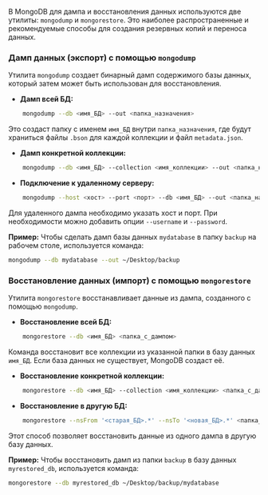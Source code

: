 В MongoDB для дампа и восстановления данных используются две утилиты: `mongodump` и `mongorestore`. Это наиболее распространенные и рекомендуемые способы для создания резервных копий и переноса данных.

### Дамп данных (экспорт) с помощью `mongodump`

Утилита `mongodump` создает бинарный дамп содержимого базы данных, который затем может быть использован для восстановления.
- **Дамп всей БД:**
```bash
    mongodump --db <имя_БД> --out <папка_назначения>    
```
Это создаст папку с именем `имя_БД` внутри `папка_назначения`, где будут храниться файлы `.bson` для каждой коллекции и файл `metadata.json`.
    
- **Дамп конкретной коллекции:**   
```bash
    mongodump --db <имя_БД> --collection <имя_коллекции> --out <папка_назначения>
```
    
- **Подключение к удаленному серверу:**
```bash
    mongodump --host <хост> --port <порт> --db <имя_БД> --out <папка_назначения>
```
    
Для удаленного дампа необходимо указать хост и порт. При необходимости можно добавить опции `--username` и `--password`.

**Пример:** Чтобы сделать дамп базы данных `mydatabase` в папку `backup` на рабочем столе, используется команда:
```bash
mongodump --db mydatabase --out ~/Desktop/backup
```


### **Восстановление данных (импорт) с помощью `mongorestore`**

Утилита `mongorestore` восстанавливает данные из дампа, созданного с помощью `mongodump`.

- **Восстановление всей БД:**
```bash
    mongorestore --db <имя_БД> <папка_с_дампом>
```    
Команда восстановит все коллекции из указанной папки в базу данных `имя_БД`. Если база данных не существует, MongoDB создаст её.
    
- **Восстановление конкретной коллекции:**
```bash
    mongorestore --db <имя_БД> --collection <имя_коллекции> <папка_с_дампом>/<имя_БД>/<имя_коллекции>.bson
```
    
- **Восстановление в другую БД:**
```bash
    mongorestore --nsFrom '<старая_БД>.*' --nsTo '<новая_БД>.*' <папка_с_дампом>
```
Этот способ позволяет восстановить данные из одного дампа в другую базу данных.
    
**Пример:** Чтобы восстановить дамп из папки `backup` в базу данных `myrestored_db`, используется команда:
```bash
mongorestore --db myrestored_db ~/Desktop/backup/mydatabase
```